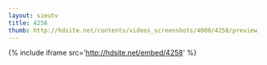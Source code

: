 ```yaml
---
layout: sieutv
title: 4258
thumb: http://hdsite.net/contents/videos_screenshots/4000/4258/preview_360p.mp4.jpg
---
```

{% include iframe src='http://hdsite.net/embed/4258' %}
 

